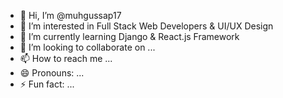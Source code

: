 - 👋 Hi, I’m @muhgussap17
- 👀 I’m interested in Full Stack Web Developers & UI/UX Design
- 🌱 I’m currently learning Django & React.js Framework
- 💞️ I’m looking to collaborate on ...
- 📫 How to reach me ...
- 😄 Pronouns: ...
- ⚡ Fun fact: ...

<!---
muhgussap17/muhgussap17 is a ✨ special ✨ repository because its `README.md` (this file) appears on your GitHub profile.
You can click the Preview link to take a look at your changes.
--->
